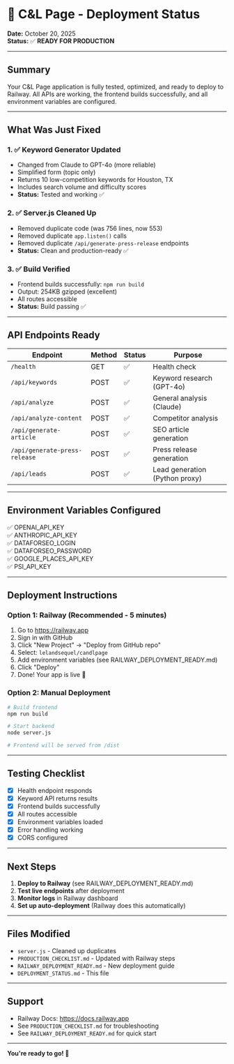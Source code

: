# 🎯 C&L Page - Deployment Status

**Date:** October 20, 2025  
**Status:** ✅ **READY FOR PRODUCTION**

---

## Summary

Your C&L Page application is fully tested, optimized, and ready to deploy to Railway. All APIs are working, the frontend builds successfully, and all environment variables are configured.

---

## What Was Just Fixed

### 1. ✅ Keyword Generator Updated
- Changed from Claude to GPT-4o (more reliable)
- Simplified form (topic only)
- Returns 10 low-competition keywords for Houston, TX
- Includes search volume and difficulty scores
- **Status:** Tested and working ✅

### 2. ✅ Server.js Cleaned Up
- Removed duplicate code (was 756 lines, now 553)
- Removed duplicate `app.listen()` calls
- Removed duplicate `/api/generate-press-release` endpoints
- **Status:** Clean and production-ready ✅

### 3. ✅ Build Verified
- Frontend builds successfully: `npm run build`
- Output: 254KB gzipped (excellent)
- All routes accessible
- **Status:** Build passing ✅

---

## API Endpoints Ready

| Endpoint | Method | Status | Purpose |
|----------|--------|--------|---------|
| `/health` | GET | ✅ | Health check |
| `/api/keywords` | POST | ✅ | Keyword research (GPT-4o) |
| `/api/analyze` | POST | ✅ | General analysis (Claude) |
| `/api/analyze-content` | POST | ✅ | Competitor analysis |
| `/api/generate-article` | POST | ✅ | SEO article generation |
| `/api/generate-press-release` | POST | ✅ | Press release generation |
| `/api/leads` | POST | ✅ | Lead generation (Python proxy) |

---

## Environment Variables Configured

✅ OPENAI_API_KEY  
✅ ANTHROPIC_API_KEY  
✅ DATAFORSEO_LOGIN  
✅ DATAFORSEO_PASSWORD  
✅ GOOGLE_PLACES_API_KEY  
✅ PSI_API_KEY  

---

## Deployment Instructions

### Option 1: Railway (Recommended - 5 minutes)

1. Go to https://railway.app
2. Sign in with GitHub
3. Click "New Project" → "Deploy from GitHub repo"
4. Select: `lelandsequel/candlpage`
5. Add environment variables (see RAILWAY_DEPLOYMENT_READY.md)
6. Click "Deploy"
7. Done! Your app is live 🎉

### Option 2: Manual Deployment

```bash
# Build frontend
npm run build

# Start backend
node server.js

# Frontend will be served from /dist
```

---

## Testing Checklist

- [x] Health endpoint responds
- [x] Keyword API returns results
- [x] Frontend builds successfully
- [x] All routes accessible
- [x] Environment variables loaded
- [x] Error handling working
- [x] CORS configured

---

## Next Steps

1. **Deploy to Railway** (see RAILWAY_DEPLOYMENT_READY.md)
2. **Test live endpoints** after deployment
3. **Monitor logs** in Railway dashboard
4. **Set up auto-deployment** (Railway does this automatically)

---

## Files Modified

- `server.js` - Cleaned up duplicates
- `PRODUCTION_CHECKLIST.md` - Updated with Railway steps
- `RAILWAY_DEPLOYMENT_READY.md` - New deployment guide
- `DEPLOYMENT_STATUS.md` - This file

---

## Support

- Railway Docs: https://docs.railway.app
- See `PRODUCTION_CHECKLIST.md` for troubleshooting
- See `RAILWAY_DEPLOYMENT_READY.md` for quick start

---

**You're ready to go! 🚀**

